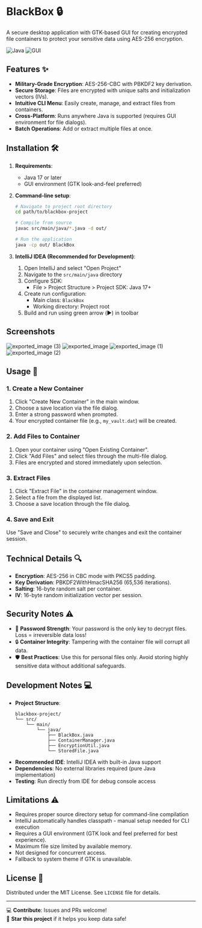 # BlackBox 🔒

A secure desktop application with GTK-based GUI for creating encrypted file containers to protect your sensitive data using AES-256 encryption.

![Java](https://img.shields.io/badge/Java-17%2B-blue?logo=openjdk)
![GUI](https://img.shields.io/badge/Interface-GTK--Styled-green?logo=gtk)

## Features ✨
- **Military-Grade Encryption**: AES-256-CBC with PBKDF2 key derivation.
- **Secure Storage**: Files are encrypted with unique salts and initialization vectors (IVs).
- **Intuitive CLI Menu**: Easily create, manage, and extract files from containers.
- **Cross-Platform**: Runs anywhere Java is supported (requires GUI environment for file dialogs).
- **Batch Operations**: Add or extract multiple files at once.

## Installation 🛠️
1. **Requirements**:
   - Java 17 or later
   - GUI environment (GTK look-and-feel preferred)

2. **Command-line setup**:
   ```bash
   # Navigate to project root directory
   cd path/to/blackbox-project

   # Compile from source
   javac src/main/java/*.java -d out/

   # Run the application
   java -cp out/ BlackBox
   ```

3. **IntelliJ IDEA (Recommended for Development)**:
   1. Open IntelliJ and select "Open Project"
   2. Navigate to the `src/main/java` directory
   3. Configure SDK:
      - File > Project Structure > Project SDK: Java 17+
   4. Create run configuration:
      - Main class: `BlackBox`
      - Working directory: Project root
   5. Build and run using green arrow (▶️) in toolbar

## Screenshots
![exported_image (3)](https://github.com/user-attachments/assets/0e62df3f-b9d1-499d-9a76-9c933064dfcd)
![exported_image](https://github.com/user-attachments/assets/8182f684-461f-4b52-9c50-a4a7485026ab)
![exported_image (1)](https://github.com/user-attachments/assets/7c721e68-f32f-406e-879f-9b6b6f191094)
![exported_image (2)](https://github.com/user-attachments/assets/531c2fb2-f198-4909-a35c-24b9aabd1d94)



## Usage 📖

### 1. Create a New Container
1. Click "Create New Container" in the main window.
2. Choose a save location via the file dialog.
3. Enter a strong password when prompted.
4. Your encrypted container file (e.g., `my_vault.dat`) will be created.

### 2. Add Files to Container
1. Open your container using "Open Existing Container".
2. Click "Add Files" and select files through the multi-file dialog.
3. Files are encrypted and stored immediately upon selection.

### 3. Extract Files
1. Click "Extract File" in the container management window.
2. Select a file from the displayed list.
3. Choose a save location through the file dialog.

### 4. Save and Exit
Use "Save and Close" to securely write changes and exit the container session.

## Technical Details 🔍
- **Encryption**: AES-256 in CBC mode with PKCS5 padding.
- **Key Derivation**: PBKDF2WithHmacSHA256 (65,536 iterations).
- **Salting**: 16-byte random salt per container.
- **IV**: 16-byte random initialization vector per session.

## Security Notes ⚠️
- 🔑 **Password Strength**: Your password is the only key to decrypt files. Loss = irreversible data loss!
- 🔒 **Container Integrity**: Tampering with the container file will corrupt all data.
- 🛡️ **Best Practices**: Use this for personal files only. Avoid storing highly sensitive data without additional safeguards.

## Development Notes 💻
- **Project Structure**:
  ```
  blackbox-project/
  └── src/
      └── main/
          └── java/
              ├── BlackBox.java
              ├── ContainerManager.java
              ├── EncryptionUtil.java
              └── StoredFile.java
  ```
- **Recommended IDE**: IntelliJ IDEA with built-in Java support
- **Dependencies**: No external libraries required (pure Java implementation)
- **Testing**: Run directly from IDE for debug console access

## Limitations ⚠️
- Requires proper source directory setup for command-line compilation
- IntelliJ automatically handles classpath - manual setup needed for CLI execution
- Requires a GUI environment (GTK look and feel preferred for best experience).
- Maximum file size limited by available memory.
- Not designed for concurrent access.
- Fallback to system theme if GTK is unavailable.

## License 📜
Distributed under the MIT License. See `LICENSE` file for details.

---

💻 **Contribute**: Issues and PRs welcome!  
🌟 **Star this project** if it helps you keep data safe!
